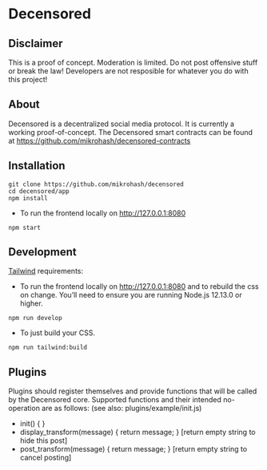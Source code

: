 # Decensored

## Disclaimer

This is a proof of concept. Moderation is limited. Do not post offensive stuff or break the law! Developers are not resposible for whatever you do with this project!

## About

Decensored is a decentralized social media protocol. It is currently
a working proof-of-concept.
The Decensored smart contracts can be found at https://github.com/mikrohash/decensored-contracts

## Installation

```
git clone https://github.com/mikrohash/decensored
cd decensored/app
npm install
```
- To run the frontend locally on http://127.0.0.1:8080

```
npm start
```

## Development

<a href='https://tailwindcss.com/docs/installation' target='_blank'>Tailwind</a> requirements:

- To run the frontend locally on http://127.0.0.1:8080 and to rebuild the css on change. You’ll need to ensure you are running Node.js 12.13.0 or higher.

```
npm run develop
```

- To just build your CSS.

```
npm run tailwind:build
```

## Plugins

Plugins should register themselves and provide functions that will be called by the Decensored core.
Supported functions and their intended no-operation are as follows: (see also: plugins/example/init.js)

- init() { }
- display_transform(message) { return message; } [return empty string to hide this post]
- post_transform(message) { return message; }    [return empty string to cancel posting]
